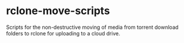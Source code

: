 # rclone-move-scripts
Scripts for the non-destructive moving of media from torrent download folders to rclone for uploading to a cloud drive.
